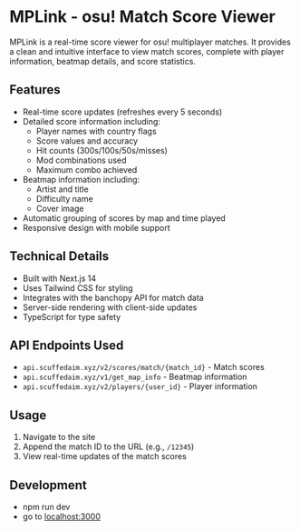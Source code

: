 # MPLink - osu! Match Score Viewer

MPLink is a real-time score viewer for osu! multiplayer matches. It provides a clean and intuitive interface to view match scores, complete with player information, beatmap details, and score statistics.

## Features

- Real-time score updates (refreshes every 5 seconds)
- Detailed score information including:
  - Player names with country flags
  - Score values and accuracy
  - Hit counts (300s/100s/50s/misses)
  - Mod combinations used
  - Maximum combo achieved
- Beatmap information including:
  - Artist and title
  - Difficulty name
  - Cover image
- Automatic grouping of scores by map and time played
- Responsive design with mobile support

## Technical Details

- Built with Next.js 14
- Uses Tailwind CSS for styling
- Integrates with the banchopy API for match data
- Server-side rendering with client-side updates
- TypeScript for type safety

## API Endpoints Used

- `api.scuffedaim.xyz/v2/scores/match/{match_id}` - Match scores
- `api.scuffedaim.xyz/v1/get_map_info` - Beatmap information
- `api.scuffedaim.xyz/v2/players/{user_id}` - Player information

## Usage

1. Navigate to the site
2. Append the match ID to the URL (e.g., `/12345`)
3. View real-time updates of the match scores

## Development
 - npm run dev
 - go to [localhost:3000](http://localhost:3000)